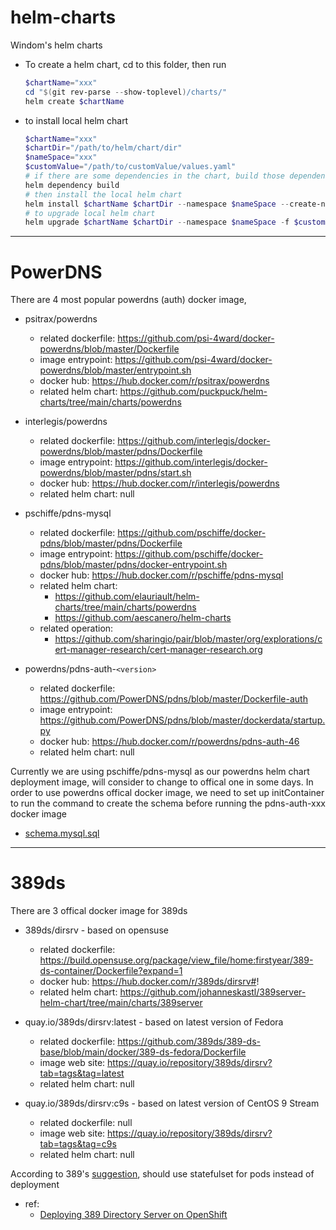 # helm-charts
Windom's helm charts

- To create a helm chart, cd to this folder, then run 
  ```powershell
  $chartName="xxx"
  cd "$(git rev-parse --show-toplevel)/charts/"
  helm create $chartName
  ```

- to install local helm chart
  ```powershell
  $chartName="xxx"
  $chartDir="/path/to/helm/chart/dir"
  $nameSpace="xxx"
  $customValue="/path/to/customValue/values.yaml"
  # if there are some dependencies in the chart, build those dependencies first
  helm dependency build
  # then install the local helm chart
  helm install $chartName $chartDir --namespace $nameSpace --create-namespace -f $customValue
  # to upgrade local helm chart
  helm upgrade $chartName $chartDir --namespace $nameSpace -f $customValue
  ```
---
# PowerDNS
There are 4 most popular powerdns (auth) docker image, 
- psitrax/powerdns  
  - related dockerfile: https://github.com/psi-4ward/docker-powerdns/blob/master/Dockerfile
  - image entrypoint: https://github.com/psi-4ward/docker-powerdns/blob/master/entrypoint.sh
  - docker hub: https://hub.docker.com/r/psitrax/powerdns  
  - related helm chart: https://github.com/puckpuck/helm-charts/tree/main/charts/powerdns

- interlegis/powerdns
  - related dockerfile: https://github.com/interlegis/docker-powerdns/blob/master/pdns/Dockerfile
  - image entrypoint: https://github.com/interlegis/docker-powerdns/blob/master/pdns/start.sh
  - docker hub: https://hub.docker.com/r/interlegis/powerdns
  - related helm chart: null

- pschiffe/pdns-mysql
  - related dockerfile: https://github.com/pschiffe/docker-pdns/blob/master/pdns/Dockerfile
  - image entrypoint: https://github.com/pschiffe/docker-pdns/blob/master/pdns/docker-entrypoint.sh
  - docker hub: https://hub.docker.com/r/pschiffe/pdns-mysql
  - related helm chart: 
    - https://github.com/elauriault/helm-charts/tree/main/charts/powerdns
    - https://github.com/aescanero/helm-charts
  - related operation:
    - https://github.com/sharingio/pair/blob/master/org/explorations/cert-manager-research/cert-manager-research.org

- powerdns/pdns-auth-`<version>`
  - related dockerfile: https://github.com/PowerDNS/pdns/blob/master/Dockerfile-auth
  - image entrypoint: https://github.com/PowerDNS/pdns/blob/master/dockerdata/startup.py
  - docker hub: https://hub.docker.com/r/powerdns/pdns-auth-46
  - related helm chart: null

Currently we are using pschiffe/pdns-mysql as our powerdns helm chart deployment image, will consider to change to offical one in some days.
In order to use powerdns offical docker image, we need to set up initContainer to run the command to create the schema before running the pdns-auth-xxx docker image
- [schema.mysql.sql](https://github.com/PowerDNS/pdns/blob/master/modules/gmysqlbackend/schema.mysql.sql)
---
# 389ds
There are 3 offical docker image for 389ds
- 389ds/dirsrv - based on opensuse
  - related dockerfile: https://build.opensuse.org/package/view_file/home:firstyear/389-ds-container/Dockerfile?expand=1
  - docker hub: https://hub.docker.com/r/389ds/dirsrv#!
  - related helm chart: https://github.com/johanneskastl/389server-helm-chart/tree/main/charts/389server

- quay.io/389ds/dirsrv:latest - based on latest version of Fedora
   - related dockerfile: https://github.com/389ds/389-ds-base/blob/main/docker/389-ds-fedora/Dockerfile
   - image web site: https://quay.io/repository/389ds/dirsrv?tab=tags&tag=latest
   - related helm chart: null

- quay.io/389ds/dirsrv:c9s - based on latest version of CentOS 9 Stream
   - related dockerfile: null
   - image web site: https://quay.io/repository/389ds/dirsrv?tab=tags&tag=c9s
   - related helm chart: null

According to 389's [suggestion](https://directory.fedoraproject.org/docs/389ds/howto/howto-deploy-389ds-on-openshift.html), should use statefulset for pods instead of deployment
- ref: 
  - [Deploying 389 Directory Server on OpenShift](https://github.com/mreynolds389/389wiki/blob/master/docs/389ds/howto/howto-deploy-389ds-on-openshift.md)
